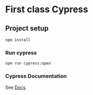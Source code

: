 # First class Cypress


## Project setup
```
npm install
```

### Run cypress
```
npm run cypress:open
```

### Cypress Documentation
See [Docs](https://docs.cypress.io/).
